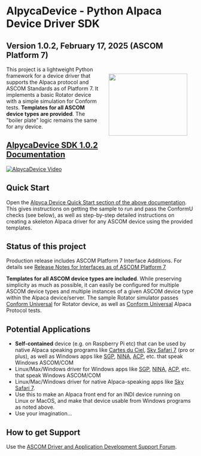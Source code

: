 # AlpycaDevice - Python Alpaca Device Driver SDK

## Version 1.0.2, February 17, 2025 (ASCOM Platform 7)

<img align="right" width="210" height="166" hspace="20" vspace="20" src="https://ascom-standards.org/alpyca/readme-assets/AlpacaLogo210.png">

This project is a lightweight Python framework for a device
driver that supports the Alpaca protocol and ASCOM Standards as of Platform 7. It implements a basic Rotator device with a simple simulation for Conform tests. **Templates for all ASCOM device types are provided**.
The "boiler plate" logic remains the same for any device.

## [AlpycaDevice SDK 1.0.2 Documentation](https://ascom-standards.org/alpycadevice/)

[![AlpycaDevice Video](https://raw.githubusercontent.com/BobDenny/AlpycaDevice/master/docs/source/vthumb.png)](https://www.youtube.com/watch?v=soGb0j4iOt4 "AlpycaDevice Video")

## Quick Start

Open the [Alpyca Device Quick Start section of the above
documentation](https://ascom-standards.org/alpycadevice/quickstart.html). This
gives instructions on getting the sample to run and pass the ConformU checks
(see below), as well as step-by-step detailed instructions on creating a
skeleton Alpaca driver for any ASCOM device using the provided templates.

## Status of this project

Production release includes ASCOM Platform 7 Interface Additions. For details see
[Release Notes for Interfaces as of ASCOM Platform 7](https://ascom-standards.org/newdocs/relnotes.html)

**Templates for all ASCOM device types are included**. While preserving
simplicity as much as possible, it can easily be configured for
multiple ASCOM device types and multiple instances of a given ASCOM device type
within the Alpaca device/server. The sample Rotator simulator passes [Conform
Universal](https://github.com/ASCOMInitiative/ConformU#conform-universal) for
Rotator device, as well as [Conform
Universal](https://github.com/ASCOMInitiative/ConformU#conform-universal) Alpaca
Protocol tests.

## Potential Applications

* **Self-contained** device (e.g. on Raspberry Pi etc) that can be used by native Alpaca
  speaking programs like [Cartes du Ciel](https://www.ap-i.net/skychart/en/start),
  [Sky Safari 7](https://skysafariastronomy.com/) (pro or plus),
  as well as Windows apps like
  [SGP](https://www.sequencegeneratorpro.com/),
  [NINA](https://nighttime-imaging.eu/),
  [ACP](https://acpx.dc3.com/), etc. that speak Windows ASCOM/COM
* Linux/Max/Windows driver for Windows apps like
  [SGP](https://www.sequencegeneratorpro.com/),
  [NINA](https://nighttime-imaging.eu/),
  [ACP](https://acpx.dc3.com/), etc. that
  speak Windows ASCOM/COM
* Linux/Mac/Windows driver for native Alpaca-speaking apps like
  [Sky Safari 7](https://skysafariastronomy.com/).
* Use this to make an Alpaca front end for an INDI device running on Linux or MacOS,
  and make that device usable from Windows programs as noted above.
* Use your imagination...

## How to get Support

Use the [ASCOM Driver and Application Development Support Forum](https://ascomtalk.groups.io/g/Developer).
